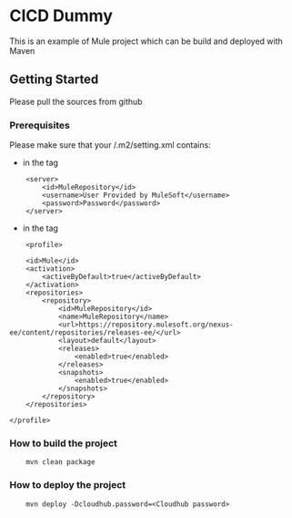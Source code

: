 # CICD Dummy

This is an example of Mule project which can be build and deployed with Maven

## Getting Started

Please pull the sources from github

### Prerequisites

Please make sure that your <HOME>/.m2/setting.xml contains:

- in the <servers> tag
```
    <server>
    	<id>MuleRepository</id>
    	<username>User Provided by MuleSoft</username>
    	<password>Password</password>
	</server>
```

- in the <profiles> tag

```
	<profile>
 
    <id>Mule</id>
    <activation>
        <activeByDefault>true</activeByDefault>
    </activation>
    <repositories>
        <repository>
            <id>MuleRepository</id>
            <name>MuleRepository</name>
            <url>https://repository.mulesoft.org/nexus-ee/content/repositories/releases-ee/</url>
            <layout>default</layout>
            <releases>
                <enabled>true</enabled>
            </releases>
            <snapshots>
                <enabled>true</enabled>
            </snapshots>
        </repository>
    </repositories>
 
</profile>
```

### How to build the project

```
    mvn clean package
```

### How to deploy the project

```
    mvn deploy -Dcloudhub.password=<Cloudhub password>
```